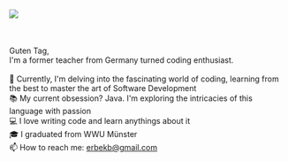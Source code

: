 <h1>
<div>
  <a href="https://git.io/typing-svg">
    <img src="https://readme-typing-svg.herokuapp.com/?lines=Welcome+to+the+Kluft!!;With+Bahadir+Erbek;Be+Ready!&size=30">
  </a>
</div>
</h1>

<br>
<p>
  Guten Tag,
  <br>
  I'm a former teacher from Germany turned coding enthusiast.
  <br>
  <br>
  🔬 Currently, I'm delving into the fascinating world of coding, learning from the best to master the art of Software Development
  <br>
  📚 My current obsession? Java. I'm exploring the intricacies of this language with passion
  <br>
  💻 I love writing code and learn anythings about it
  <br>
  🎓 I graduated from WWU Münster 
  <br>
  📫 How to reach me: <a href="mailto: erbekb@gmail.com">erbekb@gmail.com</a>
</p>





<!--
**ErbekB/ErbekB** is a ✨ _special_ ✨ repository because its `README.md` (this file) appears on your GitHub profile.

Here are some ideas to get you started:

- 🔭 I’m currently working on ...
- 🌱 I’m currently learning ...
- 👯 I’m looking to collaborate on ...
- 🤔 I’m looking for help with ...
- 💬 Ask me about ...
- 📫 How to reach me: ...
- 😄 Pronouns: ...
- ⚡ Fun fact: ...
-->
